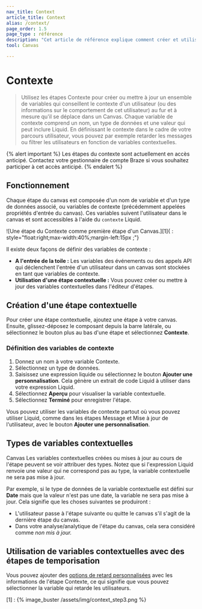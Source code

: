 ```yaml
---
nav_title: Context 
article_title: Context 
alias: /context/
page_order: 1.5
page_type : référence
description: "Cet article de référence explique comment créer et utiliser des étapes du canvas dans votre outil Canvas" 
tool: Canvas

---
```


# Contexte

> Utilisez les étapes Contexte pour créer ou mettre à jour un ensemble de variables qui conseillent le contexte d'un utilisateur (ou des informations sur le comportement de cet utilisateur) au fur et à mesure qu'il se déplace dans un Canvas. Chaque variable de contexte comprend un nom, un type de données et une valeur qui peut inclure Liquid. En définissant le contexte dans le cadre de votre parcours utilisateur, vous pouvez par exemple retarder les messages ou filtrer les utilisateurs en fonction de variables contextuelles.

{% alert important %} Les étapes du contexte sont actuellement en accès anticipé. Contactez votre gestionnaire de compte Braze si vous souhaitez participer à cet accès anticipé. {% endalert %}

## Fonctionnement

Chaque étape du canvas est composée d'un nom de variable et d'un type de données associé, ou variables de contexte (précédemment appelées propriétés d'entrée du canvas). Ces variables suivent l'utilisateur dans le canvas et sont accessibles à l'aide du `contexte` Liquid.

![Une étape du Contexte comme première étape d'un Canvas.][1]{ : style="float:right;max-width:40%;margin-left:15px ;"}

Il existe deux façons de définir des variables de contexte :

- **A l'entrée de la toile :** Les variables des événements ou des appels API qui déclenchent l'entrée d'un utilisateur dans un canvas sont stockées en tant que variables de contexte.
- **Utilisation d'une étape contextuelle :** Vous pouvez créer ou mettre à jour des variables contextuelles dans l'éditeur d'étapes.

## Création d'une étape contextuelle

Pour créer une étape contextuelle, ajoutez une étape à votre canvas. Ensuite, glissez-déposez le composant depuis la barre latérale, ou sélectionnez le bouton <i class="fas fa-plus-circle"></i> plus au bas d'une étape et sélectionnez **Contexte**.

### Définition des variables de contexte

1. Donnez un nom à votre variable Contexte.
2. Sélectionnez un type de données.
3. Saisissez une expression liquide ou sélectionnez le bouton **Ajouter une personnalisation**. Cela génère un extrait de code Liquid à utiliser dans votre expression Liquid.
4. Sélectionnez **Aperçu** pour visualiser la variable contextuelle.
5. Sélectionnez **Terminé** pour enregistrer l'étape.

Vous pouvez utiliser les variables de contexte partout où vous pouvez utiliser Liquid, comme dans les étapes Message et Mise à jour de l'utilisateur, avec le bouton **Ajouter une personnalisation**.

## Types de variables contextuelles

Canvas Les variables contextuelles créées ou mises à jour au cours de l'étape peuvent se voir attribuer des types. Notez que si l'expression Liquid renvoie une valeur qui ne correspond pas au type, la variable contextuelle ne sera pas mise à jour.

Par exemple, si le type de données de la variable contextuelle est défini sur **Date** mais que la valeur n'est pas une date, la variable ne sera pas mise à jour. Cela signifie que les choses suivantes se produiront :

- L'utilisateur passe à l'étape suivante ou quitte le canvas s'il s'agit de la dernière étape du canvas.
- Dans votre analyse/analytique de l'étape du canvas, cela sera considéré comme *non mis à jour.*

## Utilisation de variables contextuelles avec des étapes de temporisation

Vous pouvez ajouter des [options de retard personnalisées]({{site.baseurl}}/user_guide/engagement_tools/canvas/canvas_components/delay_step/#personalized-delays) avec les informations de l'étape Contexte, ce qui signifie que vous pouvez sélectionner la variable qui retarde les utilisateurs.


[1] : {% image\_buster /assets/img/context\_step3.png %}

